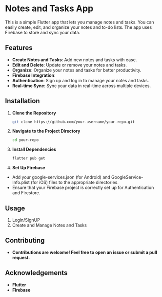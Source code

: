 # Notes and Tasks App

This is a simple Flutter app that lets you manage notes and tasks. You can easily create, edit, and organize your notes and to-do lists. The app uses Firebase to store and sync your data.

## Features

- **Create Notes and Tasks**: Add new notes and tasks with ease.
- **Edit and Delete**: Update or remove your notes and tasks.
- **Organize**: Organize your notes and tasks for better productivity.
- **Firebase Integration**: 
- **Authentication**: Sign up and log in to manage your notes and tasks.
- **Real-time Sync**: Sync your data in real-time across multiple devices.

## Installation

1. **Clone the Repository**
   ```bash
   git clone https://github.com/your-username/your-repo.git
   ```
2. **Navigate to the Project Directory**
   ```bash
   cd your-repo
   ```
3. **Install Dependencies**
   ```bash
   flutter pub get
   ```
4. **Set Up Firebase**
  - Add your google-services.json (for Android) and GoogleService-Info.plist (for iOS) files to the appropriate directories.
  - Ensure that your Firebase project is correctly set up for Authentication and Firestore.

## Usage

1. Login/SignUP
2. Create and Manage Notes and Tasks

## Contributing

- **Contributions are welcome! Feel free to open an issue or submit a pull request.**

## Acknowledgements

- **Flutter**
- **Firebase**
